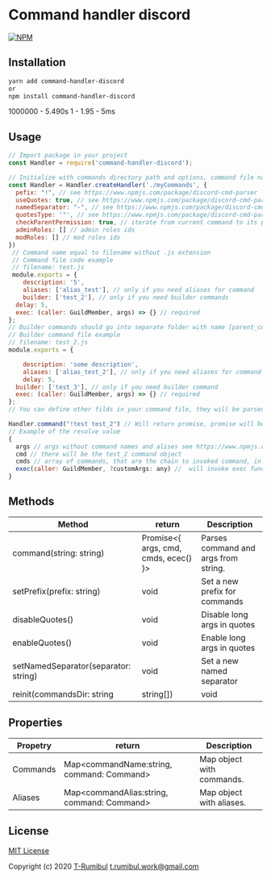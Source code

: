   

# Command handler discord
 [![NPM](https://img.shields.io/npm/l/command-handler-discord?style=for-the-badge)](https://github.com/T-Rumibul/command-handler-discord/blob/master/LICENSE)

## Installation

```sh
yarn add command-handler-discord
or
npm install command-handler-discord

```
1000000 - 5.490s
1 - 1.95 - 5ms
## Usage
```js
// Import package in your project
const Handler = require('command-handler-discord');

// Initialize with commands directory path and options, command file name will be command name and parser will try to found builder command in with name COMMAND-NAME_builder
const Handler = Handler.createHandler('./myCommands', {
  pefix: "!", // see https://www.npmjs.com/package/discord-cmd-parser
  useQuotes: true, // see https://www.npmjs.com/package/discord-cmd-parser
  namedSeparator: "-", // see https://www.npmjs.com/package/discord-cmd-parser
  quotesType: '"', // see https://www.npmjs.com/package/discord-cmd-parser
  checkParentPermission: true, // iterate from current command to its parrent and check if command caller match permisions lever for each of them
  adminRoles: [] // admin roles ids
  modRoles: [] // mod roles ids
})
 // Command name equal to filename without .js extension
 // Command file code example
 // filename: test.js
 module.exports = {
	description: '5',
	aliases: ['alias_test'], // only if you need aliases for command
	builder: ['test_2'], // only if you need builder commands
  delay: 5,
  exec: (caller: GuildMember, args) => {} // required
};
// Builder commands should go into separate folder with name [parent_command_name]_builder and file should have a name like in builder array of parrent command.
// Builder command file example
// filename: test_2.js
module.exports = {

	description: 'some description',
	aliases: ['alias_test_2'], // only if you need aliases for command
	delay: 5,
  builder: ['test_3'], // only if you need builder command
  exec: (caller: GuildMember, args) => {} // required
};
// You can define other filds in your command file, they will be parsed and you can use as you like

Handler.command("!test test_2") // Will return promise, promise will be resolved if command is found and rejected if not. use this to check if the command exists
// Example of the resolve value
{
  args // args without command names and alises see https://www.npmjs.com/package/discord-cmd-parser
  cmd // there will be the test_2 command object
  cmds // array of commands, that are the chain to invoked command, in that case there will be [test command object, test_2 command object]
  exec(caller: GuildMember, ?customArgs: any) //  will invoke exec function from test_2 command
}

```
## Methods

| Method | return | Description |
| ------ | ------ | ----------- |
| command(string: string) | Promise<{ args, cmd, cmds, ecec() }> | Parses command and args from string.|
| setPrefix(prefix: string) | void | Set a new prefix for commands |
| disableQuotes() | void | Disable long args in quotes |
| enableQuotes() | void | Enable long args in quotes |
| setNamedSeparator(separator: string) | void | Set a new named separator |
| reinit(commandsDir: string | string[]) | void | reinit handler with a new commands directory


## Properties

| Propetry | return | Description |
| ------ | ------ | ----------- |
| Commands | Map<commandName:string, command: Command> | Map object with commands.|
| Aliases | Map<commandAlias:string, command: Command> | Map object with aliases.|


## License

[MIT License](https://github.com/T-Rumibul/command-handler-discord/blob/master/LICENSE)

Copyright (c) 2020 [T-Rumibul](https://github.com/T-Rumibul) <t.rumibul.work@gmail.com>
